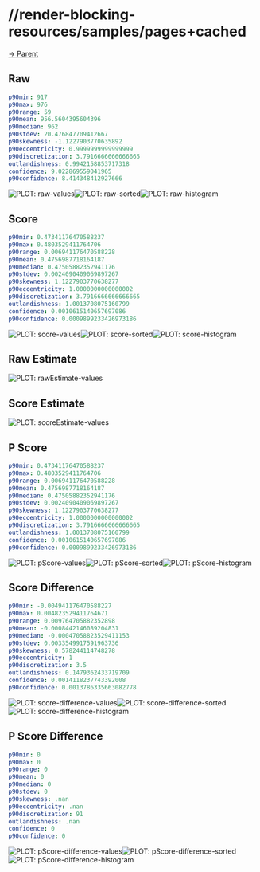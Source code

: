 
# //render-blocking-resources/samples/pages+cached

[→ Parent](../..)


## Raw


```yaml
p90min: 917
p90max: 976
p90range: 59
p90mean: 956.5604395604396
p90median: 962
p90stdev: 20.476847709412667
p90skewness: -1.1227903770635892
p90eccentricity: 0.9999999999999999
p90discretization: 3.7916666666666665
outlandishness: 0.9942158853717318
confidence: 9.022869559041965
p90confidence: 8.414348412927666

```

![PLOT: raw-values](./raw/values.svg)![PLOT: raw-sorted](./raw/sorted.svg)![PLOT: raw-histogram](./raw/histogram.svg)
## Score


```yaml
p90min: 0.47341176470588237
p90max: 0.4803529411764706
p90range: 0.006941176470588228
p90mean: 0.4756987718164187
p90median: 0.47505882352941176
p90stdev: 0.0024090409069897267
p90skewness: 1.1227903770638277
p90eccentricity: 1.0000000000000002
p90discretization: 3.7916666666666665
outlandishness: 1.0013708075160799
confidence: 0.0010615140657697086
p90confidence: 0.0009899233426973186

```

![PLOT: score-values](./score/values.svg)![PLOT: score-sorted](./score/sorted.svg)![PLOT: score-histogram](./score/histogram.svg)
## Raw Estimate

![PLOT: rawEstimate-values](./rawEstimate/values.svg)
## Score Estimate

![PLOT: scoreEstimate-values](./scoreEstimate/values.svg)
## P Score


```yaml
p90min: 0.47341176470588237
p90max: 0.4803529411764706
p90range: 0.006941176470588228
p90mean: 0.4756987718164187
p90median: 0.47505882352941176
p90stdev: 0.0024090409069897267
p90skewness: 1.1227903770638277
p90eccentricity: 1.0000000000000002
p90discretization: 3.7916666666666665
outlandishness: 1.0013708075160799
confidence: 0.0010615140657697086
p90confidence: 0.0009899233426973186

```

![PLOT: pScore-values](./pScore/values.svg)![PLOT: pScore-sorted](./pScore/sorted.svg)![PLOT: pScore-histogram](./pScore/histogram.svg)
## Score Difference


```yaml
p90min: -0.004941176470588227
p90max: 0.004823529411764671
p90range: 0.009764705882352898
p90mean: -0.0008442146089204831
p90median: -0.00047058823529411153
p90stdev: 0.0033549917591963736
p90skewness: 0.578244114748278
p90eccentricity: 1
p90discretization: 3.5
outlandishness: 0.1479362433719709
confidence: 0.0014118237743392008
p90confidence: 0.0013786335663082778

```

![PLOT: score-difference-values](./score-difference/values.svg)![PLOT: score-difference-sorted](./score-difference/sorted.svg)![PLOT: score-difference-histogram](./score-difference/histogram.svg)
## P Score Difference


```yaml
p90min: 0
p90max: 0
p90range: 0
p90mean: 0
p90median: 0
p90stdev: 0
p90skewness: .nan
p90eccentricity: .nan
p90discretization: 91
outlandishness: .nan
confidence: 0
p90confidence: 0

```

![PLOT: pScore-difference-values](./pScore-difference/values.svg)![PLOT: pScore-difference-sorted](./pScore-difference/sorted.svg)![PLOT: pScore-difference-histogram](./pScore-difference/histogram.svg)